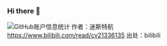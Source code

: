 ### Hi there 👋

<!--
**Yikoutian1/Yikoutian1** is a ✨ _special_ ✨ repository because its `README.md` (this file) appears on your GitHub profile.

Here are some ideas to get you started:

- 🔭 I’m currently working on ...
- 🌱 I’m currently learning ...
- 👯 I’m looking to collaborate on ...
- 🤔 I’m looking for help with ...
- 💬 Ask me about ...
- 📫 How to reach me: ...
- 😄 Pronouns: ...
- ⚡ Fun fact: ...
-->
![GitHub账户信息统计](https://github-stats.ubrong.com/api?username=Yikoutian1&show_icons=true&theme=tokyonight) 作者：迷斯特航 https://www.bilibili.com/read/cv21336135 出处：bilibili
